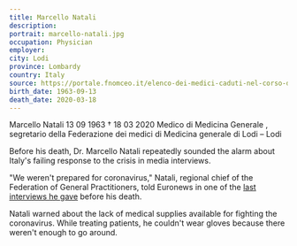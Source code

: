 ```yaml
---
title: Marcello Natali
description: 
portrait: marcello-natali.jpg
occupation: Physician
employer: 
city: Lodi
province: Lombardy
country: Italy 
source: https://portale.fnomceo.it/elenco-dei-medici-caduti-nel-corso-dellepidemia-di-covid-19/, https://www.businessinsider.com/italian-doctor-dies-from-coronavirus-covid-19-after-warning-low-supplies-2020-3, https://www.washingtonpost.com/nation/2020/03/20/coronavirus-italy-doctor-dies/
birth_date: 1963-09-13
death_date: 2020-03-18
---
```


Marcello Natali 13 09 1963 † 18 03 2020
Medico di Medicina Generale , segretario della Federazione dei medici di Medicina generale di Lodi – Lodi

Before his death, Dr. Marcello Natali repeatedly sounded the alarm about Italy's failing response to the crisis in media interviews.

"We weren't prepared for coronavirus," Natali, regional chief of the Federation of General Practitioners, told Euronews in one of the [last interviews he gave](https://www.youtube.com/watch?v=AH2_3-yZdpw&feature=emb_title) before his death. 

Natali warned about the lack of medical supplies available for fighting the coronavirus. While treating patients, he couldn't wear gloves because there weren't enough to go around.